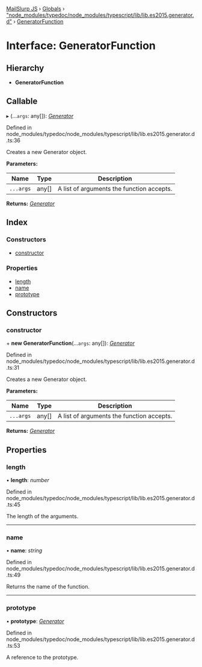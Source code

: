 [MailSlurp JS](../README.md) › [Globals](../globals.md) › ["node_modules/typedoc/node_modules/typescript/lib/lib.es2015.generator.d"](../modules/_node_modules_typedoc_node_modules_typescript_lib_lib_es2015_generator_d_.md) › [GeneratorFunction](_node_modules_typedoc_node_modules_typescript_lib_lib_es2015_generator_d_.generatorfunction.md)

# Interface: GeneratorFunction

## Hierarchy

* **GeneratorFunction**

## Callable

▸ (...`args`: any[]): *[Generator](_node_modules_typedoc_node_modules_typescript_lib_lib_es2015_generator_d_.generator.md)*

Defined in node_modules/typedoc/node_modules/typescript/lib/lib.es2015.generator.d.ts:36

Creates a new Generator object.

**Parameters:**

Name | Type | Description |
------ | ------ | ------ |
`...args` | any[] | A list of arguments the function accepts.  |

**Returns:** *[Generator](_node_modules_typedoc_node_modules_typescript_lib_lib_es2015_generator_d_.generator.md)*

## Index

### Constructors

* [constructor](_node_modules_typedoc_node_modules_typescript_lib_lib_es2015_generator_d_.generatorfunction.md#constructor)

### Properties

* [length](_node_modules_typedoc_node_modules_typescript_lib_lib_es2015_generator_d_.generatorfunction.md#length)
* [name](_node_modules_typedoc_node_modules_typescript_lib_lib_es2015_generator_d_.generatorfunction.md#name)
* [prototype](_node_modules_typedoc_node_modules_typescript_lib_lib_es2015_generator_d_.generatorfunction.md#prototype)

## Constructors

###  constructor

\+ **new GeneratorFunction**(...`args`: any[]): *[Generator](_node_modules_typedoc_node_modules_typescript_lib_lib_es2015_generator_d_.generator.md)*

Defined in node_modules/typedoc/node_modules/typescript/lib/lib.es2015.generator.d.ts:31

Creates a new Generator object.

**Parameters:**

Name | Type | Description |
------ | ------ | ------ |
`...args` | any[] | A list of arguments the function accepts.  |

**Returns:** *[Generator](_node_modules_typedoc_node_modules_typescript_lib_lib_es2015_generator_d_.generator.md)*

## Properties

###  length

• **length**: *number*

Defined in node_modules/typedoc/node_modules/typescript/lib/lib.es2015.generator.d.ts:45

The length of the arguments.

___

###  name

• **name**: *string*

Defined in node_modules/typedoc/node_modules/typescript/lib/lib.es2015.generator.d.ts:49

Returns the name of the function.

___

###  prototype

• **prototype**: *[Generator](_node_modules_typedoc_node_modules_typescript_lib_lib_es2015_generator_d_.generator.md)*

Defined in node_modules/typedoc/node_modules/typescript/lib/lib.es2015.generator.d.ts:53

A reference to the prototype.
